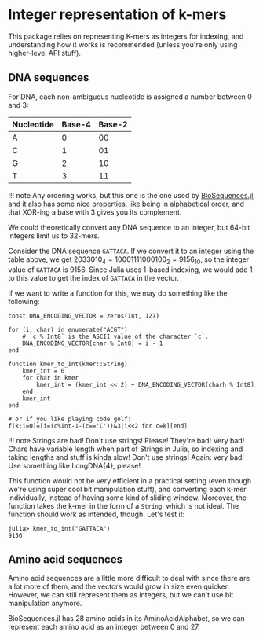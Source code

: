 # Integer representation of k-mers

This package relies on representing K-mers as integers for indexing, and understanding how it works is recommended (unless you're only using higher-level API stuff).

## DNA sequences

For DNA, each non-ambiguous nucleotide is assigned a number between 0 and 3:

| Nucleotide | Base-4 | Base-2 |
|------------|--------|--------|
| A          | 0      | 00     |
| C          | 1      | 01     |
| G          | 2      | 10     |
| T          | 3      | 11     |

!!! note
    Any ordering works, but this one is the one used by [BioSequences.jl](https://github.com/BioJulia/BioSequences.jl), and it also has some nice properties, like being in alphabetical order, and that XOR-ing a base with 3 gives you its complement.

We could theoretically convert any DNA sequence to an integer, but 64-bit integers limit us to 32-mers.

Consider the DNA sequence `GATTACA`. If we convert it to an integer using the table above, we get $2033010_4 = 10001111000100_2 = 9156_{10}$, so the integer value of `GATTACA` is 9156. Since Julia uses 1-based indexing, we would add 1 to this value to get the index of `GATTACA` in the vector.

If we want to write a function for this, we may do something like the following:

```jldoctest
const DNA_ENCODING_VECTOR = zeros(Int, 127)

for (i, char) in enumerate("ACGT")
    # `c % Int8` is the ASCII value of the character `c`.
    DNA_ENCODING_VECTOR[char % Int8] = i - 1
end

function kmer_to_int(kmer::String)
    kmer_int = 0
    for char in kmer
        kmer_int = (kmer_int << 2) + DNA_ENCODING_VECTOR[charh % Int8]
    end
    kmer_int
end

# or if you like playing code golf:
f(k;i=0)=[i=(c%Int-1-(c=='C'))&3|i<<2 for c=k][end]
```

!!! note
    Strings are bad! Don't use strings! Please! They're bad! Very bad! Chars have variable length when part of Strings in Julia, so indexing and taking lengths and stuff is kinda slow! Don't use strings! Again: very bad! Use something like LongDNA{4}, please!

This function would not be very efficient in a practical setting (even though we're using super cool bit manipulation stuff), and converting each k-mer individually, instead of having some kind of sliding window. Moreover, the function takes the k-mer in the form of a `String`, which is not ideal. The function should work as intended, though. Let's test it:

```jldoctest
julia> kmer_to_int("GATTACA")
9156
```

## Amino acid sequences

Amino acid sequences are a little more difficult to deal with since there are a lot more of them, and the vectors would grow in size even quicker. However, we can still represent them as integers, but we can't use bit manipulation anymore.

BioSequences.jl has 28 amino acids in its AminoAcidAlphabet, so we can represent each amino acid as an integer between 0 and 27.
